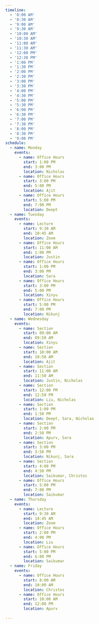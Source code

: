 ```yaml
---
timeline:
  - '8:00 AM'
  - '8:30 AM'
  - '9:00 AM'
  - '9:30 AM'
  - '10:00 AM'
  - '10:30 AM'
  - '11:00 AM'
  - '11:30 AM'
  - '12:00 PM'
  - '12:30 PM'
  - '1:00 PM'
  - '1:30 PM'
  - '2:00 PM'
  - '2:30 PM'
  - '3:00 PM'
  - '3:30 PM'
  - '4:00 PM'
  - '4:30 PM'
  - '5:00 PM'
  - '5:30 PM'
  - '6:00 PM'
  - '6:30 PM'
  - '7:00 PM'
  - '7:30 PM'
  - '8:00 PM'
  - '8:30 PM'
  - '9:00 PM'
schedule:
  - name: Monday
    events:
      - name: Office Hours
        start: 1:00 PM
        end: 3:00 PM
        location: Nicholas
      - name: Office Hours
        start: 3:00 PM
        end: 5:00 PM
        location: Ajit
      - name: Office Hours
        start: 5:00 PM
        end: 7:00 PM
        location: Deept
  - name: Tuesday
    events:
      - name: Lecture
        start: 9:30 AM
        end: 10:45 AM
        location: Zoom
      - name: Office Hours
        start: 11:00 AM
        end: 1:00 PM
        location: Justin
      - name: Office Hours
        start: 1:00 PM
        end: 3:00 PM
        location: Sara
      - name: Office Hours
        start: 3:00 PM
        end: 5:00 PM
        location: Xinyu
      - name: Office Hours
        start: 5:00 PM
        end: 7:00 PM
        location: Nikunj
  - name: Wednesday
    events:
      - name: Section
        start: 09:00 AM
        end: 09:50 AM
        location: Xinyu
      - name: Section
        start: 10:00 AM
        end: 10:50 AM
        location: Ajit
      - name: Section
        start: 11:00 AM
        end: 11:50 AM
        location: Justin, Nicholas
      - name: Section
        start: 12:00 PM
        end: 12:50 PM
        location: Liu, Nicholas
      - name: Section
        start: 1:00 PM
        end: 1:50 PM
        location: Deept, Sara, Nicholas
      - name: Section
        start: 2:00 PM
        end: 2:50 PM
        location: Apurv, Sara
      - name: Section
        start: 3:00 PM
        end: 3:50 PM
        location: Nikunj, Sara
      - name: Section
        start: 4:00 PM
        end: 4:50 PM
        location: Saikumar, Christos
      - name: Office Hours
        start: 5:00 PM
        end: 7:00 PM
        location: Saikumar
  - name: Thursday
    events:
      - name: Lecture
        start: 9:30 AM
        end: 10:45 AM
        location: Zoom
      - name: Office Hours
        start: 2:00 PM
        end: 4:00 PM
        location: Liu
      - name: Office Hours
        start: 5:00 PM
        end: 6:00 PM
        location: Saikumar     
  - name: Friday
    events:
      - name: Office Hours
        start: 8:00 AM
        end: 10:00 AM
        location: Christos
      - name: Office Hours
        start: 10:00 AM
        end: 12:00 PM
        location: Apurv
  
---
```

